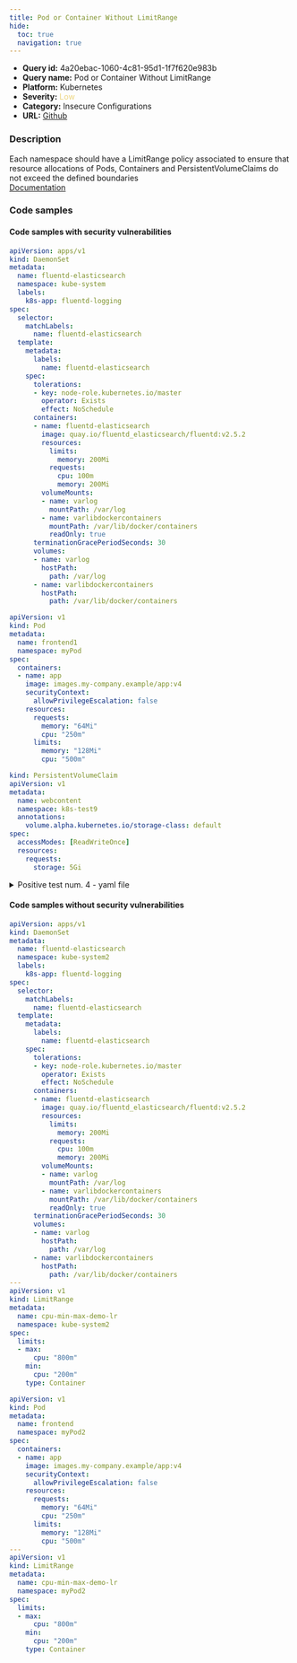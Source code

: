 ```yaml
---
title: Pod or Container Without LimitRange
hide:
  toc: true
  navigation: true
---
```


<style>
  .highlight .hll {
    background-color: #ff171742;
  }
  .md-content {
    max-width: 1100px;
    margin: 0 auto;
  }
</style>

-   **Query id:** 4a20ebac-1060-4c81-95d1-1f7f620e983b
-   **Query name:** Pod or Container Without LimitRange
-   **Platform:** Kubernetes
-   **Severity:** <span style="color:#edd57e">Low</span>
-   **Category:** Insecure Configurations
-   **URL:** [Github](https://github.com/Checkmarx/kics/tree/master/assets/queries/k8s/pod_or_container_without_limit_range)

### Description
Each namespace should have a LimitRange policy associated to ensure that resource allocations of Pods, Containers and PersistentVolumeClaims do not exceed the defined boundaries<br>
[Documentation](https://kubernetes.io/docs/concepts/policy/limit-range/)

### Code samples
#### Code samples with security vulnerabilities
```yaml title="Positive test num. 1 - yaml file" hl_lines="5"
apiVersion: apps/v1
kind: DaemonSet
metadata:
  name: fluentd-elasticsearch
  namespace: kube-system
  labels:
    k8s-app: fluentd-logging
spec:
  selector:
    matchLabels:
      name: fluentd-elasticsearch
  template:
    metadata:
      labels:
        name: fluentd-elasticsearch
    spec:
      tolerations:
      - key: node-role.kubernetes.io/master
        operator: Exists
        effect: NoSchedule
      containers:
      - name: fluentd-elasticsearch
        image: quay.io/fluentd_elasticsearch/fluentd:v2.5.2
        resources:
          limits:
            memory: 200Mi
          requests:
            cpu: 100m
            memory: 200Mi
        volumeMounts:
        - name: varlog
          mountPath: /var/log
        - name: varlibdockercontainers
          mountPath: /var/lib/docker/containers
          readOnly: true
      terminationGracePeriodSeconds: 30
      volumes:
      - name: varlog
        hostPath:
          path: /var/log
      - name: varlibdockercontainers
        hostPath:
          path: /var/lib/docker/containers

```
```yaml title="Positive test num. 2 - yaml file" hl_lines="5"
apiVersion: v1
kind: Pod
metadata:
  name: frontend1
  namespace: myPod
spec:
  containers:
  - name: app
    image: images.my-company.example/app:v4
    securityContext:
      allowPrivilegeEscalation: false
    resources:
      requests:
        memory: "64Mi"
        cpu: "250m"
      limits:
        memory: "128Mi"
        cpu: "500m"

```
```yaml title="Positive test num. 3 - yaml file" hl_lines="5"
kind: PersistentVolumeClaim
apiVersion: v1
metadata:
  name: webcontent
  namespace: k8s-test9
  annotations:
    volume.alpha.kubernetes.io/storage-class: default
spec:
  accessModes: [ReadWriteOnce]
  resources:
    requests:
      storage: 5Gi

```
<details><summary>Positive test num. 4 - yaml file</summary>

```yaml hl_lines="4"
apiVersion: v1
kind: Pod
metadata:
  name: frontend2
spec:
  containers:
  - name: app
    image: images.my-company.example/app:v4
    securityContext:
      allowPrivilegeEscalation: false
    resources:
      requests:
        memory: "64Mi"
        cpu: "250m"
      limits:
        memory: "128Mi"
        cpu: "500m"

```
</details>


#### Code samples without security vulnerabilities
```yaml title="Negative test num. 1 - yaml file"
apiVersion: apps/v1
kind: DaemonSet
metadata:
  name: fluentd-elasticsearch
  namespace: kube-system2
  labels:
    k8s-app: fluentd-logging
spec:
  selector:
    matchLabels:
      name: fluentd-elasticsearch
  template:
    metadata:
      labels:
        name: fluentd-elasticsearch
    spec:
      tolerations:
      - key: node-role.kubernetes.io/master
        operator: Exists
        effect: NoSchedule
      containers:
      - name: fluentd-elasticsearch
        image: quay.io/fluentd_elasticsearch/fluentd:v2.5.2
        resources:
          limits:
            memory: 200Mi
          requests:
            cpu: 100m
            memory: 200Mi
        volumeMounts:
        - name: varlog
          mountPath: /var/log
        - name: varlibdockercontainers
          mountPath: /var/lib/docker/containers
          readOnly: true
      terminationGracePeriodSeconds: 30
      volumes:
      - name: varlog
        hostPath:
          path: /var/log
      - name: varlibdockercontainers
        hostPath:
          path: /var/lib/docker/containers
---
apiVersion: v1
kind: LimitRange
metadata:
  name: cpu-min-max-demo-lr
  namespace: kube-system2
spec:
  limits:
  - max:
      cpu: "800m"
    min:
      cpu: "200m"
    type: Container

```
```yaml title="Negative test num. 2 - yaml file"
apiVersion: v1
kind: Pod
metadata:
  name: frontend
  namespace: myPod2
spec:
  containers:
  - name: app
    image: images.my-company.example/app:v4
    securityContext:
      allowPrivilegeEscalation: false
    resources:
      requests:
        memory: "64Mi"
        cpu: "250m"
      limits:
        memory: "128Mi"
        cpu: "500m"
---
apiVersion: v1
kind: LimitRange
metadata:
  name: cpu-min-max-demo-lr
  namespace: myPod2
spec:
  limits:
  - max:
      cpu: "800m"
    min:
      cpu: "200m"
    type: Container

```
